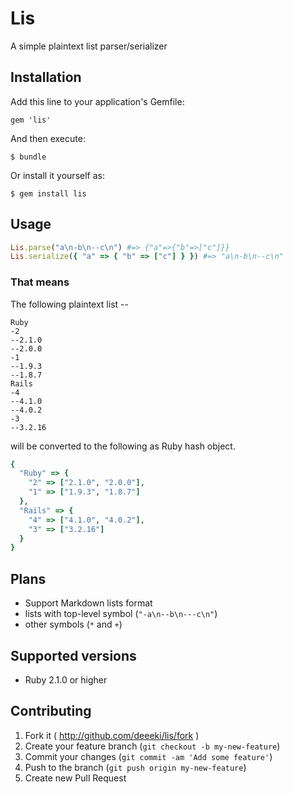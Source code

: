 # Lis

A simple plaintext list parser/serializer

## Installation

Add this line to your application's Gemfile:

    gem 'lis'

And then execute:

    $ bundle

Or install it yourself as:

    $ gem install lis

## Usage

```ruby
Lis.parse("a\n-b\n--c\n") #=> {"a"=>{"b"=>["c"]}}
Lis.serialize({ "a" => { "b" => ["c"] } }) #=> "a\n-b\n--c\n"
```

### That means

The following plaintext list --

```
Ruby
-2
--2.1.0
--2.0.0
-1
--1.9.3
--1.8.7
Rails
-4
--4.1.0
--4.0.2
-3
--3.2.16
```

will be converted to the following as Ruby hash object.

```ruby
{
  "Ruby" => {
    "2" => ["2.1.0", "2.0.0"],
    "1" => ["1.9.3", "1.8.7"]
  },
  "Rails" => {
    "4" => ["4.1.0", "4.0.2"],
    "3" => ["3.2.16"]
  }
}
```

## Plans

* Support Markdown lists format
 * lists with top-level symbol (`"-a\n--b\n---c\n"`)
 * other symbols (`*` and `+`)

## Supported versions

* Ruby 2.1.0 or higher

## Contributing

1. Fork it ( http://github.com/deeeki/lis/fork )
2. Create your feature branch (`git checkout -b my-new-feature`)
3. Commit your changes (`git commit -am 'Add some feature'`)
4. Push to the branch (`git push origin my-new-feature`)
5. Create new Pull Request
